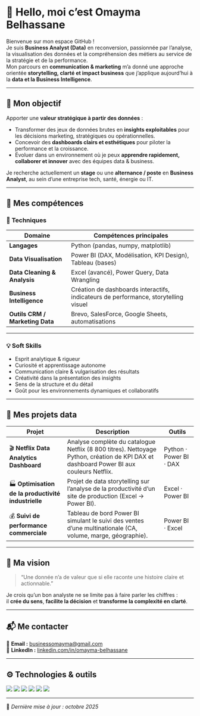# 👋 Hello, moi c’est Omayma Belhassane

Bienvenue sur mon espace GitHub !  
Je suis **Business Analyst (Data)** en reconversion, passionnée par l’analyse, la visualisation des données et la compréhension des métiers au service de la stratégie et de la performance.  
Mon parcours en **communication & marketing** m’a donné une approche orientée **storytelling, clarté et impact business** que j’applique aujourd’hui à la **data et la Business Intelligence**.

---

## 🎯 Mon objectif
Apporter une **valeur stratégique à partir des données** :
- Transformer des jeux de données brutes en **insights exploitables** pour les décisions marketing, stratégiques ou opérationnelles.  
- Concevoir des **dashboards clairs et esthétiques** pour piloter la performance et la croissance.  
- Évoluer dans un environnement où je peux **apprendre rapidement, collaborer et innover** avec des équipes data & business.

Je recherche actuellement un **stage** ou une **alternance / poste** en **Business Analyst**, au sein d’une entreprise tech, santé, énergie ou IT.

---

## 🧠 Mes compétences

### 🧮 **Techniques**
| Domaine | Compétences principales |
|----------|-------------------------|
| **Langages** | Python (pandas, numpy, matplotlib) |
| **Data Visualisation** | Power BI (DAX, Modélisation, KPI Design), Tableau (bases) |
| **Data Cleaning & Analysis** | Excel (avancé), Power Query, Data Wrangling |
| **Business Intelligence** | Création de dashboards interactifs, indicateurs de performance, storytelling visuel |
| **Outils CRM / Marketing Data** | Brevo, SalesForce, Google Sheets, automatisations |

---

### 💡 **Soft Skills**
- Esprit analytique & rigueur  
- Curiosité et apprentissage autonome  
- Communication claire & vulgarisation des résultats  
- Créativité dans la présentation des insights  
- Sens de la structure et du détail  
- Goût pour les environnements dynamiques et collaboratifs  

---

## 💼 Mes projets data

| Projet | Description | Outils |
|--------|--------------|--------|
| 🎬 **Netflix Data Analytics Dashboard** | Analyse complète du catalogue Netflix (8 800 titres). Nettoyage Python, création de KPI DAX et dashboard Power BI aux couleurs Netflix. | Python · Power BI · DAX |
| 🏭 **Optimisation de la productivité industrielle** | Projet de data storytelling sur l’analyse de la productivité d’un site de production (Excel → Power BI). | Excel · Power BI |
| 💰 **Suivi de performance commerciale** | Tableau de bord Power BI simulant le suivi des ventes d’une multinationale (CA, volume, marge, géographie). | Power BI · Excel |

---

## 🌟 Ma vision
> “Une donnée n’a de valeur que si elle raconte une histoire claire et actionnable.”

Je crois qu’un bon analyste ne se limite pas à faire parler les chiffres :  
il **crée du sens**, **facilite la décision** et **transforme la complexité en clarté**.

---

## 📬 Me contacter
📧 **Email :** businessomayma@gmail.com  
💼 **LinkedIn :** [linkedin.com/in/omayma-belhassane](https://www.linkedin.com/in/omayma-belhassane-businessanalyst)  

---

## ⚙️ Technologies & outils
<p align="left">
  <img src="https://img.shields.io/badge/Python-3776AB?style=for-the-badge&logo=python&logoColor=white"/>
  <img src="https://img.shields.io/badge/Power%20BI-F2C811?style=for-the-badge&logo=powerbi&logoColor=black"/>
  <img src="https://img.shields.io/badge/Excel-217346?style=for-the-badge&logo=microsoftexcel&logoColor=white"/>
  <img src="https://img.shields.io/badge/SQL-336791?style=for-the-badge&logo=postgresql&logoColor=white"/>
  <img src="https://img.shields.io/badge/DAX-005571?style=for-the-badge&logo=powerbi&logoColor=white"/>
  <img src="https://img.shields.io/badge/Jupyter-F37626?style=for-the-badge&logo=jupyter&logoColor=white"/>
</p>

---

📍 *Dernière mise à jour : octobre 2025*
